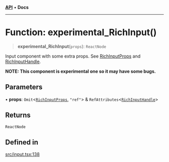 [**API**](../API.md) • **Docs**

***

# Function: experimental\_RichInput()

> **experimental\_RichInput**(`props`): `ReactNode`

Input component with some extra props. See [RichInputProps](../interfaces/RichInputProps.md) and [RichInputHandle](../interfaces/RichInputHandle.md).

**NOTE: This component is experimental one so it may have some bugs.**

## Parameters

• **props**: `Omit`\<[`RichInputProps`](../interfaces/RichInputProps.md), `"ref"`\> & `RefAttributes`\<[`RichInputHandle`](../interfaces/RichInputHandle.md)\>

## Returns

`ReactNode`

## Defined in

[src/input.tsx:138](https://github.com/inokawa/rich-textarea/blob/d85a9d37692a634c883a1362722567fa1003e79e/src/input.tsx#L138)
